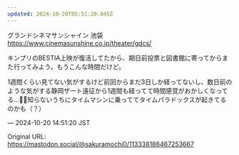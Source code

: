 ```yaml
---
updated: 2024-10-20T05:51:20.045Z
---
```


<p>グランドシネマサンシャイン 池袋<br /><a href="https://www.cinemasunshine.co.jp/theater/gdcs/" target="_blank" rel="nofollow noopener noreferrer" translate="no"><span class="invisible">https://www.</span><span class="ellipsis">cinemasunshine.co.jp/theater/g</span><span class="invisible">dcs/</span></a></p><p>キンプリのBESTIA上映が復活してたから、期日前投票と図書館に寄ってからまた行ってみよう。もうこんな時間だけど。</p><p>1週間くらい見てない気がするけど前回からまだ3日しか経ってないし、数日前のような気がする静岡ザート遠征から1週間も経ってて時間感覚がおかしくなってる…😵‍💫知らないうちにタイムマシンに乗っててタイムパラドックスが起きてるのかも（？）</p>

&mdash; 2024-10-20 14:51:20 JST

Original URL: https://mastodon.social/@sakuramochi0/113338186467253667
